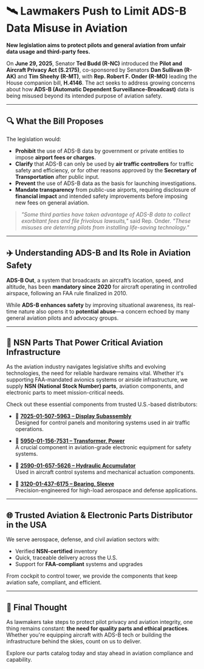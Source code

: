 # 🛰️ Lawmakers Push to Limit ADS-B Data Misuse in Aviation

**New legislation aims to protect pilots and general aviation from unfair data usage and third-party fees.**

On **June 29, 2025**, Senator **Ted Budd (R-NC)** introduced the **Pilot and Aircraft Privacy Act (S.2175)**, co-sponsored by Senators **Dan Sullivan (R-AK)** and **Tim Sheehy (R-MT)**, with **Rep. Robert F. Onder (R-MO)** leading the House companion bill, **H.4146**. The act seeks to address growing concerns about how **ADS-B (Automatic Dependent Surveillance-Broadcast)** data is being misused beyond its intended purpose of aviation safety.

---

## 🔍 What the Bill Proposes

The legislation would:

- **Prohibit** the use of ADS-B data by government or private entities to impose **airport fees or charges**.
- **Clarify** that ADS-B can only be used by **air traffic controllers** for traffic safety and efficiency, or for other reasons approved by the **Secretary of Transportation** after public input.
- **Prevent** the use of ADS-B data as the basis for launching investigations.
- **Mandate transparency** from public-use airports, requiring disclosure of **financial impact** and intended safety improvements before imposing new fees on general aviation.

> _"Some third parties have taken advantage of ADS-B data to collect exorbitant fees and file frivolous lawsuits,"_ said Rep. Onder. _"These misuses are deterring pilots from installing life-saving technology."_

---

## ✈️ Understanding ADS-B and Its Role in Aviation Safety

**ADS-B Out**, a system that broadcasts an aircraft’s location, speed, and altitude, has been **mandatory since 2020** for aircraft operating in controlled airspace, following an FAA rule finalized in 2010.

While **ADS-B enhances safety** by improving situational awareness, its real-time nature also opens it to **potential abuse**—a concern echoed by many general aviation pilots and advocacy groups.

---

## 🔧 NSN Parts That Power Critical Aviation Infrastructure

As the aviation industry navigates legislative shifts and evolving technologies, the need for reliable hardware remains vital. Whether it's supporting FAA-mandated avionics systems or airside infrastructure, we supply **NSN (National Stock Number) parts**, aviation components, and electronic parts to meet mission-critical needs.

Check out these essential components from trusted U.S.-based distributors:

- 🔹 **[7025-01-507-5963 – Display Subassembly](https://www.777connect.com/7025015075963.html)**  
  Designed for control panels and monitoring systems used in air traffic operations.

- 🔹 **[5950-01-156-7531 – Transformer, Power](https://www.buybestonlineproductoffers.com/5950011567531.html)**  
  A crucial component in aviation-grade electronic equipment for safety systems.

- 🔹 **[2590-01-657-5626 – Hydraulic Accumulator](https://www.skyhighparts.com/2590016575626.html)**  
  Used in aircraft control systems and mechanical actuation components.

- 🔹 **[3120-01-437-6175 – Bearing, Sleeve](https://www.optiaero.com/3120014376175.html)**  
  Precision-engineered for high-load aerospace and defense applications.

---

## 🌐 Trusted Aviation & Electronic Parts Distributor in the USA

We serve aerospace, defense, and civil aviation sectors with:

- Verified **NSN-certified** inventory
- Quick, traceable delivery across the U.S.
- Support for **FAA-compliant** systems and upgrades

From cockpit to control tower, we provide the components that keep aviation safe, compliant, and efficient.

---

## 🧭 Final Thought

As lawmakers take steps to protect pilot privacy and aviation integrity, one thing remains constant: **the need for quality parts and ethical practices**. Whether you're equipping aircraft with ADS-B tech or building the infrastructure behind the skies, count on us to deliver.

Explore our parts catalog today and stay ahead in aviation compliance and capability.
